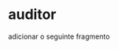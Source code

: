 # auditor

adicionar o seguinte fragmento
<script defer type="text/javascript" src="https://cdn.jsdelivr.net/gh/fernando-fix/auditor@main/validator.js"></script>
